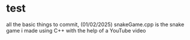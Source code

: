 # test
all the basic things to commit, 
(01/02/2025) snakeGame.cpp is the snake game i made using C++ with the help of a YouTube video 
